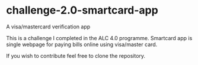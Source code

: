 # challenge-2.0-smartcard-app
A visa/mastercard verification app

This is a challenge I completed in the ALC 4.0 programme. Smartcard app is single webpage for paying bills online using visa/master card. 

If you wish to contribute feel free to clone the repository.
